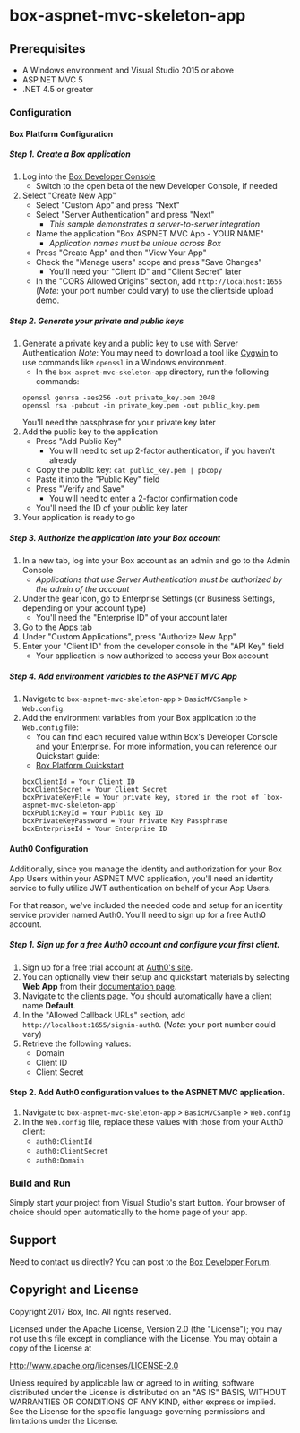 # box-aspnet-mvc-skeleton-app

## Prerequisites
* A Windows environment and Visual Studio 2015 or above
* ASP.NET MVC 5 
* .NET 4.5 or greater

### Configuration
#### Box Platform Configuration
##### Step 1. Create a Box application
1. Log into the [Box Developer Console](https://developers.box.com)
    * Switch to the open beta of the new Developer Console, if needed
2. Select "Create New App"
    * Select "Custom App" and press "Next"
    * Select "Server Authentication" and press "Next"
        * *This sample demonstrates a server-to-server integration*
    * Name the application "Box ASPNET MVC App - YOUR NAME"
        * *Application names must be unique across Box*
    * Press "Create App" and then "View Your App"
    * Check the "Manage users" scope and press "Save Changes"
        * You'll need your "Client ID" and "Client Secret" later
    * In the "CORS Allowed Origins" section, add `http://localhost:1655` (*Note*: your port number could vary) to use the clientside upload demo.

##### Step 2. Generate your private and public keys
1. Generate a private key and a public key to use with Server Authentication
    *Note*: You may need to download a tool like [Cygwin](https://www.cygwin.com/) to use commands like `openssl` in a Windows environment.
    * In the `box-aspnet-mvc-skeleton-app` directory, run the following commands:
    ```
    openssl genrsa -aes256 -out private_key.pem 2048
    openssl rsa -pubout -in private_key.pem -out public_key.pem
    ```
    You'll need the passphrase for your private key later
2. Add the public key to the application
    * Press "Add Public Key"
        * You will need to set up 2-factor authentication, if you haven't already
    * Copy the public key: `cat public_key.pem | pbcopy`
    * Paste it into the "Public Key" field
    * Press "Verify and Save"
        * You will need to enter a 2-factor confirmation code
    * You'll need the ID of your public key later
3. Your application is ready to go

##### Step 3. Authorize the application into your Box account
1. In a new tab, log into your Box account as an admin and go to the Admin Console
    * *Applications that use Server Authentication must be authorized by the admin of the account*
2. Under the gear icon, go to Enterprise Settings (or Business Settings, depending on your account type)
    * You'll need the "Enterprise ID" of your account later
3. Go to the Apps tab
3. Under "Custom Applications", press "Authorize New App"
4. Enter your "Client ID" from the developer console in the "API Key" field
    * Your application is now authorized to access your Box account

##### Step 4. Add environment variables to the ASPNET MVC App
1. Navigate to `box-aspnet-mvc-skeleton-app` > `BasicMVCSample` > `Web.config`.
2. Add the environment variables from your Box application to the `Web.config` file:
    * You can find each required value within Box's Developer Console and your Enterprise. For more information, you can reference our Quickstart guide:
    * [Box Platform Quickstart](https://docs.box.com/docs/getting-started-box-platform)
    ```
    boxClientId = Your Client ID
    boxClientSecret = Your Client Secret
    boxPrivateKeyFile = Your private key, stored in the root of `box-aspnet-mvc-skeleton-app`
    boxPublicKeyId = Your Public Key ID
    boxPrivateKeyPassword = Your Private Key Passphrase
    boxEnterpriseId = Your Enterprise ID
    ```

#### Auth0 Configuration
Additionally, since you manage the identity and authorization for your Box App Users within your ASPNET MVC application, you'll need an identity service to fully utilize JWT authentication on behalf of your App Users.

For that reason, we've included the needed code and setup for an identity service provider named Auth0. You'll need to sign up for a free Auth0 account.

##### Step 1. Sign up for a free Auth0 account and configure your first client.
1. Sign up for a free trial account at [Auth0's site](https://auth0.com/).
2. You can optionally view their setup and quickstart materials by selecting **Web App** from their [documentation page](https://auth0.com/docs).
3. Navigate to the [clients page](https://manage.auth0.com/#/clients). You should automatically have a client name **Default**.
4. In the "Allowed Callback URLs" section, add `http://localhost:1655/signin-auth0`. (*Note*: your port number could vary)
5. Retrieve the following values:
    * Domain
    * Client ID
    * Client Secret

#### Step 2. Add Auth0 configuration values to the ASPNET MVC application.
1. Navigate to `box-aspnet-mvc-skeleton-app` > `BasicMVCSample` > `Web.config`
2. In the `Web.config` file, replace these values with those from your Auth0 client:
    * `auth0:ClientId`
    * `auth0:ClientSecret`
    * `auth0:Domain`


### Build and Run

Simply start your project from Visual Studio's start button. Your browser of choice should open automatically to the home page of your app.

Support
-------

Need to contact us directly? You can post to the
[Box Developer Forum](https://community.box.com/t5/Developer-Forum/bd-p/DeveloperForum).

Copyright and License
---------------------

Copyright 2017 Box, Inc. All rights reserved.

Licensed under the Apache License, Version 2.0 (the "License");
you may not use this file except in compliance with the License.
You may obtain a copy of the License at

   http://www.apache.org/licenses/LICENSE-2.0

Unless required by applicable law or agreed to in writing, software
distributed under the License is distributed on an "AS IS" BASIS,
WITHOUT WARRANTIES OR CONDITIONS OF ANY KIND, either express or implied.
See the License for the specific language governing permissions and
limitations under the License.